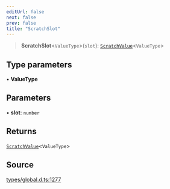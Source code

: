 ```yaml
---
editUrl: false
next: false
prev: false
title: "ScratchSlot"
---
```


> **ScratchSlot**\<`ValueType`\>(`slot`): [`ScratchValue`](../type-aliases/ScratchValue.md)\<`ValueType`\>

## Type parameters

• **ValueType**

## Parameters

• **slot**: `number`

## Returns

[`ScratchValue`](../type-aliases/ScratchValue.md)\<`ValueType`\>

## Source

[types/global.d.ts:1277](https://github.com/algorandfoundation/tealscript/blob/18ba30a9/types/global.d.ts#L1277)
